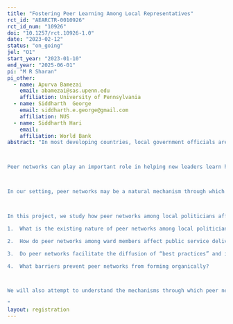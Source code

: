 ```yaml
---
title: "Fostering Peer Learning Among Local Representatives"
rct_id: "AEARCTR-0010926"
rct_id_num: "10926"
doi: "10.1257/rct.10926-1.0"
date: "2023-02-12"
status: "on_going"
jel: "O1"
start_year: "2023-01-10"
end_year: "2025-06-01"
pi: "M R Sharan"
pi_other:
  - name: Apurva Bamezai
    email: abamezai@sas.upenn.edu
    affiliation: University of Pennsylvania
  - name: Siddharth  George
    email: siddharth.e.george@gmail.com
    affiliation: NUS
  - name: Siddharth Hari
    email: 
    affiliation: World Bank
abstract: "In most developing countries, local government officials are ultimately responsible for implementing development programs and delivering public services (Mookherjee 2015).  It is therefore critical to understand how to improve the capacity and efficiency of local government.  Decentralisation and other policies to broaden political representation (eg. reservations for marginalised groups) have brought new cohorts of leaders into the political system, shaping policy choices (Chattopadhyay and Duflo 2004).  However, these new leaders, especially those from disadvantaged groups, may be unfamiliar with formal government processes and policies and may lack the informal networks required to navigate these processes.

Peer networks can play an important role in helping new leaders learn how to govern better.  Indeed, in other contexts, informal networks have proved to be a key source of learning.  Farmers’ decisions to adopt new agricultural technologies are heavily influenced by their peers’ choices (Foster and Rosenzweig 1996, Ben Yishay et al 2021).  SME owners appear to learn effective management practices from peer firms (Cai and Szeidl, 2018).  Peer effects are also important sources of information diffusion in education (Duflo et al 2011) and the workplace (Sandvik et al 2020). 

In our setting, peer networks may be a natural mechanism through which information about good governance practices spread.  This may enable successful institutional experiments to diffuse to other local governments, enhancing the benefits of decentralisation.  Yet, despite their importance, we have almost no empirical evidence on politicians’ networks and how they affect governance and economic development.

In this project, we study how peer networks among local politicians affect the quality of governance and local economic development.  Partnering with the Govt of Bihar, specifically the Departments of Panchayati Raj/Rural Development, we evaluate the impacts of peer groups for local politicians.  Working with over 4000 local government officials – village-level elected representatives called “ward members” – our project aims to answer four questions: 
1.	What is the existing nature of peer networks among local politicians?  Who are local politicians connected to and what information is exchanged through these networks? 
2.	How do peer networks among ward members affect public service delivery, implementation of government schemes and the overall quality of local governance? 
3.	Do peer networks facilitate the diffusion of “best practices” and increase the returns to policy experimentation?
4.	What barriers prevent peer networks from forming organically? 

We will also attempt to understand the mechanisms through which peer networks affect governance, and embed treatment variants to understand the role of two specific mechanisms – learning and coordination.  We will also assess whether peer networks have different effects from a cheaper and easier-to-scale intervention.
"
layout: registration
---
```


